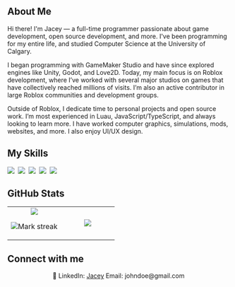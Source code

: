 ## About Me

Hi there! I'm Jacey — a full-time programmer passionate about game development, open source development, and more. I've been programming for my entire life, and studied Computer Science at the University of Calgary.

I began programming with GameMaker Studio and have since explored engines like Unity, Godot, and Love2D. Today, my main focus is on Roblox development, where I’ve worked with several major studios on games that have collectively reached millions of visits. I’m also an active contributor in large Roblox communities and development groups.

Outside of Roblox, I dedicate time to personal projects and open source work. I’m most experienced in Luau, JavaScript/TypeScript, and always looking to learn more. I have worked computer graphics, simulations, mods, websites, and more. I also enjoy UI/UX design.

## My Skills

<img src="https://img.shields.io/badge/Lua-%232C2D72.svg?logo=lua&logoColor=white"> 
<img src="https://img.shields.io/badge/C++-%2300599C.svg?logo=c%2B%2B&logoColor=white"> 
<img src="https://img.shields.io/badge/TypeScript-3178C6?logo=typescript&logoColor=fff"> 
<img src="https://img.shields.io/badge/Python-3776AB?logo=python&logoColor=fff"> 
<img src="https://img.shields.io/badge/Java-%23ED8B00.svg?logo=openjdk&logoColor=white"> 

## GitHub Stats

<table><tbody><tr border="none"><td width="50%" align="center">
<img align="middle" src="https://readme-stats-fork-mauve.vercel.app/api/?username=sporblord&theme=dark&show_icons=true&count_private=true">

<img alt="Mark streak" src="https://github-readme-streak-stats-five-roan.vercel.app?user=sporblord&theme=dark"></td><td width="50%" align="center">
<img align="middle" src="https://readme-stats-fork-mauve.vercel.app/api/top-langs/?username=sporblord&theme=dark&hide_border=false&no-bg=true&no-frame=true&langs_count=6"></td></tr></tbody></table>

## Connect with me

<p align="center">🔗 LinkedIn: <a href="https://www.linkedin.com/in/johndoe" target="_blank">Jacey</a> Email: johndoe@gmail.com</p>
